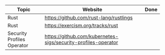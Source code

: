 | Topic                      | Website                                                       | Done |
|----------------------------|---------------------------------------------------------------|------|
| Rust                       | https://github.com/rust-lang/rustlings                        |      |
| Rust                       | https://exercism.org/tracks/rust                              |      |
| Security Profiles Operator | https://github.com/kubernetes-sigs/security-profiles-operator |      |
